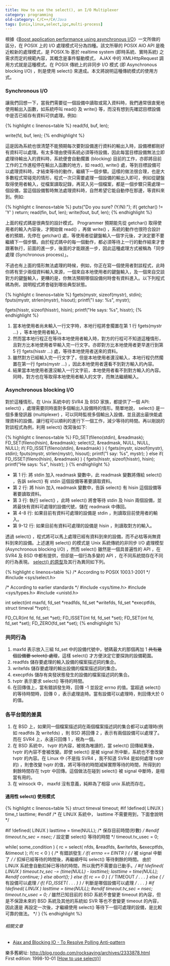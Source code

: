 ```yaml
---
title: How to use the select(), an I/O Multiplexer
category: programming
old-category: C/C++/C#/Java
tags: [unix,linux,select,ipc,multi-process]
---
```


根據《<a href="http://www-128.ibm.com/developerworks/linux/library/l-async/">Boost application performance using asynchronous I/O</a>》一文所做的區分，在 POSIX 上的 I/O 處理模式可分為四種。該文所舉的 POSIX AIO API 是晚近較新的處理模式，是 POSIX.1b 基於 realtime system (即時系統、實時系統) 之需求而定的規範內容，其概念是事件驅動模式， AJAX 中的 XMLHttpRequest 調用方式就是這種模式。在 POSIX 傳統上的非同步 I/O 模式 (即 Asynchronous blocking I/O) ，則是使用 select() 來達成。本文將說明這種傳統模式的使用方式。

<!--more-->

### Synchronous I/O

讓我們回想一下，當我們需要從一個設備中讀取或寫入資料時，我們通常很直覺地使用輸出入函數，如系統呼叫 read() 及 write() 等，而沒有想到先確認目標設備中是否已經存有資料可供處理。例如:

{% highlight c linenos=table %}
read(fd, buf, len);

write(fd, buf, len);
{% endhighlight %}

這是因為系統也很清楚不能預期每次要對設備進行資料的輸出入時，設備裡都剛好有資料可以處理。有太多理由使得系統必須等待設備，因此每當目標設備無法立即處理待輸出入的資料時，系統便會自動擱置 (blocking) 目前的工作，亦即將目前工作的工作進程停在輸出入函數的地方，如 read(), write() 處，等到目標設備可以處理資料時，才結束等待的動作，繼續下一個步驟。這樣的做法很合理，也是大多數程式常碰見的情形，程式一次只需要處理一個設備的輸出入即可，例如從鍵盤取得使用者輸入，從檔案讀取記錄，再寫入另一個檔案，都是一個步驟只需處理一個設備，當這個設備暫時無法處理資料時，自然希望它能自動停在那邊，等資料來到。例如:

{% highlight c linenos=table %}
puts("Do you sure? (Y/N):");
if( getchar() != 'Y' )
    return;
read(fin, buf, len);
write(fout, buf, len);
{% endhighlight %}

上面的程式碼是很典型的設計模式。 Programmer 預期能先從 getchar() 取得使用者的輸入內容後，才開始做 read() ，再做 write() ，系統的動作也很符合設計者的預期，先停在 getchar() 處，等使用者從鍵盤輸入一個字元後，才決定要不要繼續下一個步驟。由於程式碼中的每一個動作，都必須等待上一行的動作結束才會跟著執行，前面的進一步，後面的才能跟進一步，因此這種處理方式被稱為「同步處理 (Synchronous process)」。

不過也有上面的情形無法處理的時候，例如，你正在寫一個使用者對談程式，此時你將有至少兩個資料輸入來源，一個來自本地使用者的鍵盤輸入，及一個來自交談對方的鍵盤輸入，更糟的是，你無法預期哪個設備何時會有資料進入。以下列程式碼為例，說明程式將會碰到哪些典型狀態。

{% highlight c linenos=table %}
fgets(mystr, sizeof(mystr), stdin);
fputs(mystr, strlen(mystr), hisout);
printf("I say: %s", mystr);

fgets(hisstr, sizeof(hisstr), hisin);
printf("He says: %s", hisstr);
{% endhighlight %}

1. 當本地使用者尚未輸入一行文字時，本地行程將會擱置在第 1 行 fgets(mystr ...) ，等本地使用者輸入。
2. 然而當本地行程正在等待本地使用者輸入時，對方的行程可不知道這種情形，且對方比本地使用者早輸入完一行文字。亦即對方比本地使用者更早進行到第 5 行 fgets(hisstr ...) 處，等待本地使用者送來的資料。
3. 雖然對方已經輸入完一行文字了，但是本地使用者還沒輸入，本地行程仍然擱置在第一行   fgets(mystr ...) ，因此本地使用者還看不到對方輸入的內容。
4. 結果當本地使用者還沒輸入一行文字前，本地使用者看不到對方輸入的內容。同時，對方也在等取得本地使用者輸入的文字，而無法繼續輸入。

### Asynchronous blocking I/O

對於這種情形。在 Unix 系統中的 SVR4 及 BSD 家族，都提供了一個 API: select() ，處理需要同時面對多個輸出入設備時的情形。簡單地說， select() 是一個多重發訊器 (multiplexer) ，可以同時監視多個輸出入設備，並且選出最快能處理資料的設備，讓行程可以順利的進行下一個工作，減少等待的時間。再以剛說的對談程式為例，利用 select() 改寫後如下:

{% highlight c linenos=table %}
FD_SET(fileno(stdin), &readmask);
FD_SET(fileno(hisin), &readmask);
select(2, &readmask, NULL, NULL, NULL);
if( FD_ISSET(fileno(stdin), &readmask) ) {
    fgets(mystr, sizeof(mystr), stdin);
    fputs(mystr, strlen(mystr), hisout);
    printf("I say: %s", mystr);
}
else if( FD_ISSET(fileno(hisin), &readmask) ) {
    fgets(hisstr, sizeof(hisstr), hisin);
    printf("He says: %s", hisstr);
}
{% endhighlight %}

* 第 1 行: 將 stdin 加入 readmask 變數中，此 readmask 變數將傳給 select() ，告訴 select() 有 stdin 這個設備等著要讀取資料。
* 第 2 行: 將 hisin 加入 readmask 變數中，告訴 select() 有 hisin 這個設備等著要讀取資料。
* 第 3 行: 執行 select() ，此時 select() 將會等待 stdin 及 hisin 兩個設備，並將最快有資料可處理的設備代號，儲在 readmask 中傳回。
* 第 4-8 行: 如果目前有資料可處理的設備是 stdin ，則讀取目前使用者的輸入。
* 第 9-12 行: 如果目前有資料可處理的設備是 hisin ，則讀取對方的輸入。

透過 select() ，程式將可以馬上處理已經有資料到來的設備，而不必枯等尚無資料到來的設備。上述運用 select() 的模式是 Unix 系統傳統的非同步 I/O 處理模型 (Asynchronous blocking I/O) ，然而 select() 雖然是一個具普遍性的 API ，在 SVR4 及 BSD 中都有提供，但卻是一個行為多變的 API ，在不同系統間存在不同的行為表現。 <a href="http://man-wiki.net/index.php/2:select">select() 的原型</a>及其行為異同如下列。

{% highlight c linenos=table %}
/* According to POSIX 1003.1-2001 */
#include <sys/select.h>

/* According to earlier standards */
#include <sys/time.h>
#include <sys/types.h>
#include <unistd.h>

int select(int maxfd, fd_set *readfds, fd_set *writefds,
    fd_set *execptfds, struct timeval *tvptr);

FD_CLR(int fd, fd_set *set);
FD_ISSET(int fd, fd_set *set);
FD_SET(int fd, fd_set *set);
FD_ZERO(fd_set *set);
{% endhighlight %}

### 共同行為

1. maxfd 表示放入三組 fd_set 中的設備代號中，號碼最大的那個再加 1 <del>共有幾個設備要 select() 處理</del>，這樣 select() 才方便決定它要探詢的設備範圍。
2. readfds 儲存要處理的輸入設備的檔案描述詞的集合。
3. writefds 儲存要處理的輸出設備的檔案描述詞的集合。
4. execptfds 儲存有突發狀態發生的設備的檔案描述詞的集合。
5. tvptr 表示要求 select() 等待的時間。
6. 在回傳值上，當有錯誤發生時，回傳 -1 並設定 errno 的值。當超過 select() 的等待時間時，回傳 0 ，表示處理逾時。當有設備可以處理時，則回傳大於 0 的值。

### 各平台間的差異

1. 在 BSD 上，如果同一個檔案描述詞在兩個檔案描述詞的集合都可以處理時(例如 readfds 及 writefds) ，則 BSD 將回傳 2 ，表示有兩個設備可以處理了。而在 SVR4 上，永遠只回傳 1 ，視為一個。
2. 在 BSD 系統中， tvptr 的內容，被視為唯讀的，當 select() 回傳結果後， tvptr 的內容不會被改變。即使 select() 是被 signal 所中斷，系統也不會改變 tvptr 的內容。在 Linux 中 (不是指 SVR4 ，我不知道 SVR4 是如何處理 tvptr 的) ，則會改變 tvptr 的值，將可等待的時間減掉實際等待的時間，所得到的剩餘時間存在 tvptr 中回傳。這個做法在碰到 select() 被 signal 中斷時，是相當有用的。
3. 在 winsock 中， maxfd 沒有意義，純粹為了相容 unix 系統而存在。

#### 通用性 select() 使用模式

{% highlight c linenos=table %}
struct timeval timeout;
#if !defined( LINUX )
time_t lasttime;
#endif
/* 在 LINUX 系統中， lasttime 不需要用到，下面會說明 */

#if !defined( LINUX )
lasttime = time(NULL);  /* 保存目前時間(秒數) */
#endif
timeout.tv_sec = nsec;  /* 設定要 select() 等待的時間 */
timeout.tv_usec = 0;

while( some_condition ) {
  rc = select( nfds, &readfds, &writefds, &execptfds, &timeout );
  if( rc < 0 ) { /* 有錯誤發生 */
    if( errno == EINTR ) { /* 被 signal 中斷了 */
      /* 扣掉已經等待的時間後，再繼續呼叫 select() 等待剩餘的時間。
         由於 LINUX 系統會自動扣掉已等待的時間，所以我們不需要自已動手。*/
      #if !defined( LINUX )
      timeout.tv_sec -= (time(NULL) - lasttime);
      lasttime = time(NULL);
      #endif
      continue;
    }
    else
      abort();
  }
  else if( rc == 0 ) {  /* TIMEOUT */
    . . .
  }
  else { /* 有設備可以處理 */
    if( FD_ISSET( . . . ) )  /* 判斷是哪個設備可以處理 */
      . . .
  }
  #if !defined( LINUX )
  lasttime = time(NULL);
  #endif
  timeout.tv_sec = nsec;
  timeout.tv_usec = 0;
  /*
  雖然已知目前的 BSD 系統不會變更 timeout 的內容，但是不保證未來的
  BSD 系統及其他的系統如 SVR 等也不會變更 timeout 的內容，因此還是
  再設定一次後，才繼續使用 select() 等待下一個可處理的設備，是比較
  可靠的做法。
  */
}
{% endhighlight %}

###### 相關文章

* <a href="{{ site.baseurl }}/archives/2010/Ajax%20and%20Blocking%20IO%20-%20To%20Resolve%20Polling%20Anti-pattern.html">Ajax and Blocking IO - To Resolve Polling Anti-pattern</a>

<div class="note">樂多舊網址: <a href="http://blog.roodo.com/rocksaying/archives/2333878.html">http://blog.roodo.com/rocksaying/archives/2333878.html</a><br/>
First edition: 1998-10-01 [<a href="http://home.educities.edu.tw/shirock/comp/How_to_use_select.txt">How to use select()</a>]</div>